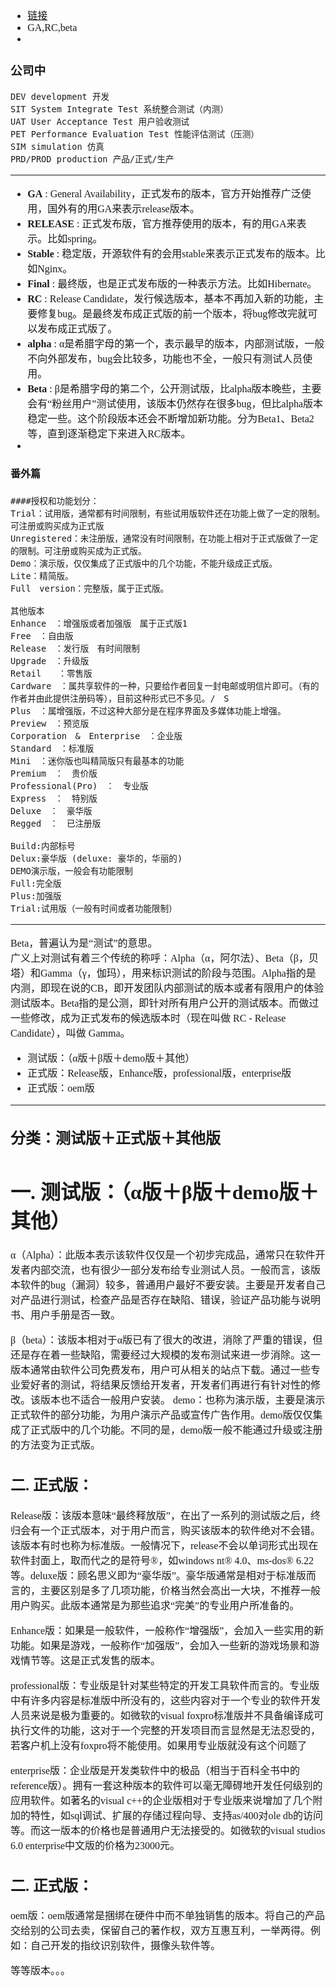 <font face="SimSun" size=3 >


- [链接](https://blog.csdn.net/gnail_oug/article/details/79998154)
- GA,RC,beta
- 

### 公司中

~~~
DEV development 开发
SIT System Integrate Test 系统整合测试（内测）
UAT User Acceptance Test 用户验收测试
PET Performance Evaluation Test 性能评估测试（压测）
SIM simulation 仿真
PRD/PROD production 产品/正式/生产
~~~

---

- **GA** : General Availability，正式发布的版本，官方开始推荐广泛使用，国外有的用GA来表示release版本。
- **RELEASE** : 正式发布版，官方推荐使用的版本，有的用GA来表示。比如spring。
- **Stable** : 稳定版，开源软件有的会用stable来表示正式发布的版本。比如Nginx。
- **Final** : 最终版，也是正式发布版的一种表示方法。比如Hibernate。
- **RC** : Release Candidate，发行候选版本，基本不再加入新的功能，主要修复bug。是最终发布成正式版的前一个版本，将bug修改完就可以发布成正式版了。
- **alpha** : α是希腊字母的第一个，表示最早的版本，内部测试版，一般不向外部发布，bug会比较多，功能也不全，一般只有测试人员使用。
- **Beta** : β是希腊字母的第二个，公开测试版，比alpha版本晚些，主要会有“粉丝用户”测试使用，该版本仍然存在很多bug，但比alpha版本稳定一些。这个阶段版本还会不断增加新功能。分为Beta1、Beta2等，直到逐渐稳定下来进入RC版本。
- 

#### 番外篇

~~~
####授权和功能划分：
Trial：试用版，通常都有时间限制，有些试用版软件还在功能上做了一定的限制。可注册或购买成为正式版
Unregistered：未注册版，通常没有时间限制，在功能上相对于正式版做了一定的限制。可注册或购买成为正式版。
Demo：演示版，仅仅集成了正式版中的几个功能，不能升级成正式版。
Lite：精简版。
Full　version：完整版，属于正式版。

其他版本
Enhance　：增强版或者加强版　属于正式版1
Free　：自由版
Release　：发行版　有时间限制
Upgrade　：升级版
Retail　　：零售版
Cardware　：属共享软件的一种，只要给作者回复一封电邮或明信片即可。（有的作者并由此提供注册码等），目前这种形式已不多见。/　S
Plus　：属增强版，不过这种大部分是在程序界面及多媒体功能上增强。
Preview　：预览版
Corporation　&　Enterprise　：企业版
Standard　：标准版
Mini　：迷你版也叫精简版只有最基本的功能
Premium　：　贵价版
Professional(Pro)　：　专业版
Express　：　特别版
Deluxe　：　豪华版
Regged　：　已注册版

Build:内部标号
Delux:豪华版 (deluxe: 豪华的，华丽的)
DEMO演示版，一般会有功能限制
Full:完全版
Plus:加强版
Trial:试用版（一般有时间或者功能限制）

~~~

---

Beta，普遍认为是“测试”的意思。    
广义上对测试有着三个传统的称呼：Alpha（α，阿尔法）、Beta（β，贝塔）和Gamma（γ，伽玛），用来标识测试的阶段与范围。Alpha指的是内测，即现在说的CB，即开发团队内部测试的版本或者有限用户的体验测试版本。Beta指的是公测，即针对所有用户公开的测试版本。而做过一些修改，成为正式发布的候选版本时（现在叫做 RC - Release Candidate），叫做 Gamma。

- 测试版：（α版＋β版＋demo版＋其他）
- 正式版：Release版，Enhance版，professional版，enterprise版
- 正式版：oem版

---

## 分类：测试版＋正式版＋其他版

# 一. 测试版：（α版＋β版＋demo版＋其他）

α（Alpha）：此版本表示该软件仅仅是一个初步完成品，通常只在软件开发者内部交流，也有很少一部分发布给专业测试人员。一般而言，该版本软件的bug（漏洞）较多，普通用户最好不要安装。主要是开发者自己对产品进行测试，检查产品是否存在缺陷、错误，验证产品功能与说明书、用户手册是否一致。

β（beta）：该版本相对于α版已有了很大的改进，消除了严重的错误，但还是存在着一些缺陷，需要经过大规模的发布测试来进一步消除。这一版本通常由软件公司免费发布，用户可从相关的站点下载。通过一些专业爱好者的测试，将结果反馈给开发者，开发者们再进行有针对性的修改。该版本也不适合一般用户安装。
demo：也称为演示版，主要是演示正式软件的部分功能，为用户演示产品或宣传广告作用。demo版仅仅集成了正式版中的几个功能。不同的是，demo版一般不能通过升级或注册的方法变为正式版。

## 二. 正式版：

Release版：该版本意味“最终释放版”，在出了一系列的测试版之后，终归会有一个正式版本，对于用户而言，购买该版本的软件绝对不会错。该版本有时也称为标准版。一般情况下，release不会以单词形式出现在软件封面上，取而代之的是符号&reg;，如windows nt&reg; 4.0、ms-dos&reg; 6.22等。deluxe版：顾名思义即为“豪华版”。豪华版通常是相对于标准版而言的，主要区别是多了几项功能，价格当然会高出一大块，不推荐一般用户购买。此版本通常是为那些追求“完美”的专业用户所准备的。

Enhance版：如果是一般软件，一般称作“增强版”，会加入一些实用的新功能。如果是游戏，一般称作“加强版”，会加入一些新的游戏场景和游戏情节等。这是正式发售的版本。

professional版：专业版是针对某些特定的开发工具软件而言的。专业版中有许多内容是标准版中所没有的，这些内容对于一个专业的软件开发人员来说是极为重要的。如微软的visual foxpro标准版并不具备编译成可执行文件的功能，这对于一个完整的开发项目而言显然是无法忍受的，若客户机上没有foxpro将不能使用。如果用专业版就没有这个问题了

enterprise版：企业版是开发类软件中的极品（相当于百科全书中的reference版）。拥有一套这种版本的软件可以毫无障碍地开发任何级别的应用软件。如著名的visual c++的企业版相对于专业版来说增加了几个附加的特性，如sql调试、扩展的存储过程向导、支持as/400对ole db的访问等。而这一版本的价格也是普通用户无法接受的。如微软的visual studios 6.0 enterprise中文版的价格为23000元。

## 二. 正式版：

oem版：oem版通常是捆绑在硬件中而不单独销售的版本。将自己的产品交给别的公司去卖，保留自己的著作权，双方互惠互利，一举两得。例如：自己开发的指纹识别软件，摄像头软件等。

等等版本。。。

</span>